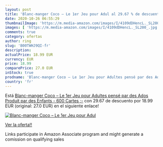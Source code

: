 ```yaml
---
layout: post
title: 'Blanc-manger Coco – Le 1er Jeu pour Adul al 29.67 % de descuento'
date: 2020-10-26 06:55:29
thumbnailImage: 'https://m.media-amazon.com/images/I/4109dDHencL._SL200_.jpg'
images: [ 'https://m.media-amazon.com/images/I/4109dDHencL._SL200_.jpg' ]
comments: true
category: ofertas
author: ring
slug: 'B00TWHJ9QI-fr'
description:
actualPrice: 18.99 EUR
currency: EUR
price: 18.99
comparePrice: 27.0 EUR
inStock: true
prodname: 'Blanc-manger Coco – Le 1er Jeu pour Adultes pensé par des Ados  Produit par des Enfants - 600 Cartes ;-'
country: 'fr'
---
```


Está [Blanc-manger Coco – Le 1er Jeu pour Adultes pensé par des Ados  Produit par des Enfants - 600 Cartes ;-](https://www.amazon.fr/dp/B00TWHJ9QI/?tag=tolees0d-21) con 29.67 de descuento por 18.99 EUR (original: 27.0 EUR) en el siguiente enlace!

[![Blanc-manger Coco – Le 1er Jeu pour Adul](https://m.media-amazon.com/images/I/4109dDHencL._SL200_.jpg)](https://www.amazon.fr/dp/B00TWHJ9QI/?tag=tolees0d-21)

[Ver la oferta!!](https://www.amazon.fr/dp/B00TWHJ9QI/?tag=tolees0d-21)

Links participate in Amazon Associate program and might generate a comission on qualifying sales


